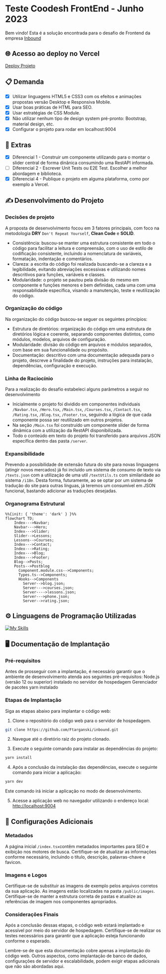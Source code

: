 # Teste Coodesh FrontEnd - Junho 2023

Bem vindo!
Esta é a solução encontrada para o desafio de Frontend da empresa [Inbound](https://www.agenciainbound.com.br/) 

## 🌐 Acesso ao deploy no Vercel
[Deploy Projeto](https://inbound-psi.vercel.app/) 

## 📋 Demanda
- [x] Utilizar linguagens HTML5 e CSS3 com os efeitos e animações propostas versão Desktop e Responsiva Mobile.
- [x] Usar boas práticas de HTML para SEO.
- [x] Usar estratégias de CSS Module.
- [x] Não utilizar nenhum tipo de design system pré-pronto: Bootstrap, material design, etc.
- [x] Configurar o projeto para rodar em localhost:9004

## 🧩 Extras
- [x] Diferencial 1 - Construir um componente utilizando para o montar o slider central de forma dinânica consumindo uma RestAPI informada.
- [ ] Diferencial 2 - Escrever Unit Tests ou E2E Test. Escolher a melhor abordagem e biblioteca.
- [x] Diferencial 4 - Publique o projeto em alguma plataforma, como por exemplo a Vercel.

## ✍️ Desenvolvimento do Projeto

### Decisões de projeto
A proposta de desenvolvimento focou em 3 fatores principais, com foco na metodologia **DRY** `Don't Repeat Yourself`, **Clean Code** e **SOLID**.
- Consistência: buscou-se manter uma estrutura consistente em todo o código para facilitar a leitura e compreensão, com o uso de estilo de codificação consistente, incluindo a nomenclatura de variáveis, formatação, indentação e comentários.
- Clareza: a escrita do código foi realizada buscando-se a clareza e a legibilidade, evitando abreviações excessivas e utilizando nomes descritivos para funções, variáveis e classes. 
- Modularidade: o projeto se pautou pela divisão do mesmo em componente e funções menores e bem definidas, cada uma com uma responsabilidade específica, visando a manutenção, teste e reutilização do código.

### Organização do código
Na organização do código buscou-se seguer os seguintes princípios:
- Estrutura de diretórios: organização do código em uma estrutura de diretórios lógica e coerente, separando componentes distintos, como módulos, modelos, arquivos de configuração.
- Modularidade: divisão do código em arquivos e módulos separados, com base em sua funcionalidade ou propósito.
- Documentação: descritivo com uma documentação adequada para o projeto, descreve a finalidade do projeto, instruções para instalação, dependências, configuração e execução.

### Linha de Raciocínio
Para a realização do desafio estabeleci alguns parâmetros a seguir no desenvolvimento
- Inicialmente o projeto foi dividido em componentes individuais `/Navbar.tsx`, `/Hero.tsx`, `/Main.tsx`, `/Courses.tsx`, `/Contact.tsx`, `/Rating.tsx`, `/Blog.tsx`, `/Footer.tsx`, seguindo a lógica de que cada componente possa ser reutilizado em outros projetos. 
- Na seção  `/Main.tsx` foi construído um componente slider de forma dinâmica com a utilização da RestAPI disponibilizada.
- Todo o conteúdo em texto do projeto foi transferido para arquivos JSON específica dentro das pasta `/server`.
 
### Expansibilidade
Prevendo a possibilidade de extensão futura do site para novas linguagens (atingir novos mercados) já foi incluído um sistema de consumo de texto via `/texts.json` com a utilização de uma util `/textUtils.ts` com similaridade ao sistema `/i18n`. Desta forma, futuramente, ao se optar por um sistema de tradução do site para outras línguas, já teremos um consumível em JSON funcional, bastando adicionar as traduções desejadas.

### Organograma Estrutural
```mermaid
%%{init: { 'theme': 'dark' } }%%
flowchart TD;
    Index--->Navbar;
    Navbar--->Hero;
    Index--->Slider;
    Slider-->Lessons;
    Lessons-->Courses;
    Index--->Contact;
    Index--->Rating;
    Index--->Blog;
    Index--->Footer;
    Blog-->Posts;
    Posts-->Postblog  
      Component.module.css-->Components;
      Types.ts-->Components;
      Hooks-->Components
        Server-->blog.json;
        Server--->courses.json;
        Server---->lessons.json;
        Server--->phone.json;
        Server-->rating.json;

```

## ⚙️ Linguagens de Programação Utilizadas
[![My Skills](https://skillicons.dev/icons?i=nextjs,html,css,js,ts&theme=light)](https://www.linkedin.com/in/targanski/)

## 🖥️ Documentação de Implantação

### Pré-requisitos
Antes de prosseguir com a implantação, é necessário garantir que o ambiente de desenvolvimento atenda aos seguintes pré-requisitos:
Node.js (versão 12 ou superior) instalado no servidor de hospedagem
Gerenciador de pacotes yarn instalado

### Etapas de Implantação
Siga as etapas abaixo para implantar o código web:

1. Clone o repositório do código web para o servidor de hospedagem.
```bash
git clone https://github.com/Ftarganski/inbound.git
```

2. Navegue até o diretório raiz do projeto clonado.

3. Execute o seguinte comando para instalar as dependências do projeto:
```bash
yarn install
```

4. Após a conclusão da instalação das dependências, execute o seguinte comando para iniciar a aplicação:
```bash
yarn dev
```
Este comando irá iniciar a aplicação no modo de desenvolvimento.

5. Acesse a aplicação web no navegador utilizando o endereço local: 
[http://localhost:9004](http://localhost:9004)

## 📄 Configurações Adicionais

### Metadados
A página inicial `/index.tsx`contêm metadados importantes para SEO e exibição nos motores de busca. Certifique-se de atualizar as informações conforme necessário, incluindo o título, descrição, palavras-chave e favicon.

### Imagens e Logos
Certifique-se de substituir as imagens de exemplo pelos arquivos corretos da sua aplicação. As imagens estão localizadas na pasta `/public/images`. Certifique-se de manter a estrutura correta de pastas e atualize as referências de imagem nos componentes apropriados.

### Considerações Finais
Após a conclusão dessas etapas, o código web estará implantado e acessível por meio do servidor de hospedagem. Certifique-se de realizar os testes necessários para garantir que a aplicação esteja funcionando conforme o esperado.

Lembre-se de que esta documentação cobre apenas a implantação do código web. Outros aspectos, como implantação de banco de dados, configurações de servidor e escalabilidade, podem exigir etapas adicionais que não são abordadas aqui.
